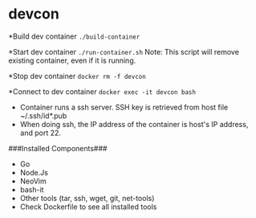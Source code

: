 # devcon

*Build dev container
`./build-container`

*Start dev container
`./run-container.sh`
Note: This script will remove existing container, even if it is running.

*Stop dev container
`docker rm -f devcon`

*Connect to dev container
`docker exec -it devcon bash`

* Container runs a ssh server. SSH key is retrieved from host file ~/.ssh/id*.pub
* When doing ssh, the IP address of the container is host's IP address, and port 22.

###Installed Components###
- Go
- Node.Js
- NeoVim
- bash-it
- Other tools (tar, ssh, wget, git, net-tools)
- Check Dockerfile to see all installed tools

